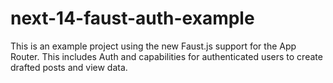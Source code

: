 # next-14-faust-auth-example

This is an example project using the new Faust.js support for the App Router.  This includes Auth and capabilities for authenticated users to create drafted posts and view data.

